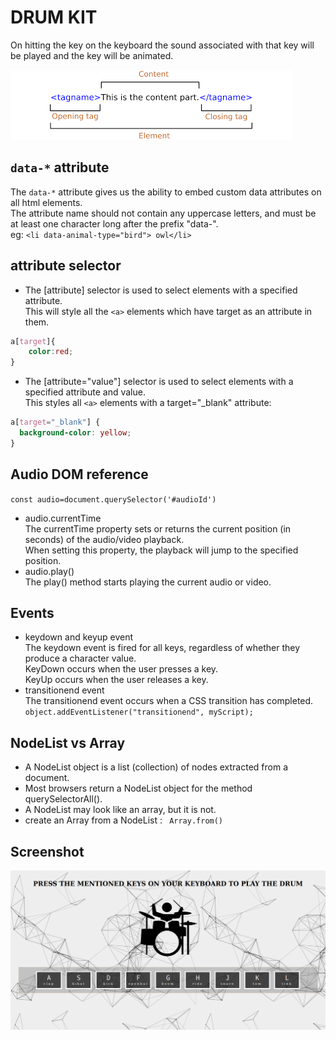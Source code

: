 # DRUM KIT
On hitting the key on the keyboard the sound associated with that key will be played and the key will be animated.  

![tag vs element](./images/tagVsElement.png)

## `data-*` attribute 
The `data-*` attribute gives us the ability to embed custom data attributes on all html elements.  
The attribute name should not contain any uppercase letters, and must be at least one character long after the prefix "data-".  
eg: `<li data-animal-type="bird"> owl</li>`

## attribute selector
- The [attribute] selector is used to select elements with a specified attribute.   
This will style all the `<a>` elements which have target as an attribute in them.

```css
a[target]{
    color:red;
}
```
- The [attribute="value"] selector is used to select elements with a specified attribute and value.  
This styles all `<a>` elements with a target="_blank" attribute:
```css
a[target="_blank"] {
  background-color: yellow;
}
```
## Audio DOM  reference
`const audio=document.querySelector('#audioId')`
- audio.currentTime  
The currentTime property sets or returns the current position (in seconds) of the audio/video playback.  
When setting this property, the playback will jump to the specified position.
- audio.play()  
The play() method starts playing the current audio or video.

## Events
- keydown  and keyup event  
The keydown event is fired for all keys, regardless of whether they produce a character value.  
KeyDown occurs when the user presses a key.  
KeyUp occurs when the user releases a key.
- transitionend event  
The transitionend event occurs when a CSS transition has completed.  
`object.addEventListener("transitionend", myScript);`

## NodeList vs Array 
- A NodeList object is a list (collection) of nodes extracted from a document.
- Most browsers return a NodeList object for the method querySelectorAll().
- A NodeList may look like an array, but it is not.
-  create an Array from a NodeList : ` Array.from()`

## Screenshot
![app image](images/app.png)